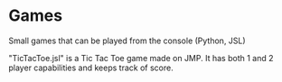 # Games
Small games that can be played from the console (Python, JSL)

"TicTacToe.jsl" is a Tic Tac Toe game made on JMP. It has both 1 and 2 player capabilities and keeps track of score.
